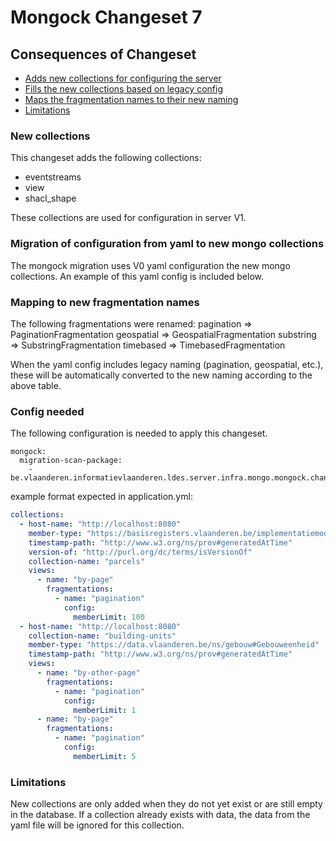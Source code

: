# Mongock Changeset 7

## Consequences of Changeset

* [Adds new collections for configuring the server](#new-collections)
* [Fills the new collections based on legacy config](#migration-of-configuration-from-yaml-to-new-mongo-collections)
* [Maps the fragmentation names to their new naming](#mapping-to-new-fragmentation-names)
* [Limitations](#limitations)

### New collections
This changeset adds the following collections:
- eventstreams
- view
- shacl_shape

These collections are used for configuration in server V1.

### Migration of configuration from yaml to new mongo collections

The mongock migration uses V0 yaml configuration the new mongo collections.
An example of this yaml config is included below.

### Mapping to new fragmentation names

The following fragmentations were renamed:
    pagination => PaginationFragmentation
    geospatial => GeospatialFragmentation
    substring => SubstringFragmentation
    timebased => TimebasedFragmentation

When the yaml config includes legacy naming (pagination, geospatial, etc.), these will be automatically converted
to the new naming according to the above table.

### Config needed

The following configuration is needed to apply this changeset.
```
mongock:
  migration-scan-package:
    - be.vlaanderen.informatievlaanderen.ldes.server.infra.mongo.mongock.changeset7
```

example format expected in application.yml:
```yaml
collections:
  - host-name: "http://localhost:8080"
    member-type: "https://basisregisters.vlaanderen.be/implementatiemodel/gebouwenregister#Perceel"
    timestamp-path: "http://www.w3.org/ns/prov#generatedAtTime"
    version-of: "http://purl.org/dc/terms/isVersionOf"
    collection-name: "parcels"
    views:
      - name: "by-page"
        fragmentations:
          - name: "pagination"
            config:
              memberLimit: 100
  - host-name: "http://localhost:8080"
    collection-name: "building-units"
    member-type: "https://data.vlaanderen.be/ns/gebouw#Gebouweenheid"
    timestamp-path: "http://www.w3.org/ns/prov#generatedAtTime"
    views:
      - name: "by-other-page"
        fragmentations:
          - name: "pagination"
            config:
              memberLimit: 1
      - name: "by-page"
        fragmentations:
          - name: "pagination"
            config:
              memberLimit: 5
```

### Limitations

New collections are only added when they do not yet exist or are still empty in the database.
If a collection already exists with data, the data from the yaml file will be ignored for this collection.